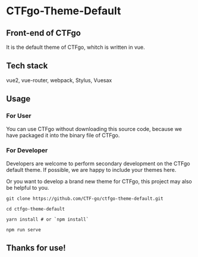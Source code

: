 # CTFgo-Theme-Default

## Front-end of CTFgo

It is the default theme of CTFgo, whitch is written in vue.

## Tech stack

vue2, vue-router, webpack, Stylus, Vuesax

## Usage

### For User

You can use CTFgo without downloading this source code, because we have packaged it into the binary file of CTFgo.

### For Developer

Developers are welcome to perform secondary development on the CTFgo default theme. If possible, we are happy to include your themes here.

Or you want to develop a brand new theme for CTFgo, this project may also be helpful to you.


```
git clone https://github.com/CTF-go/ctfgo-theme-default.git

cd ctfgo-theme-default

yarn install # or `npm install`

npm run serve
```

## Thanks for use!
